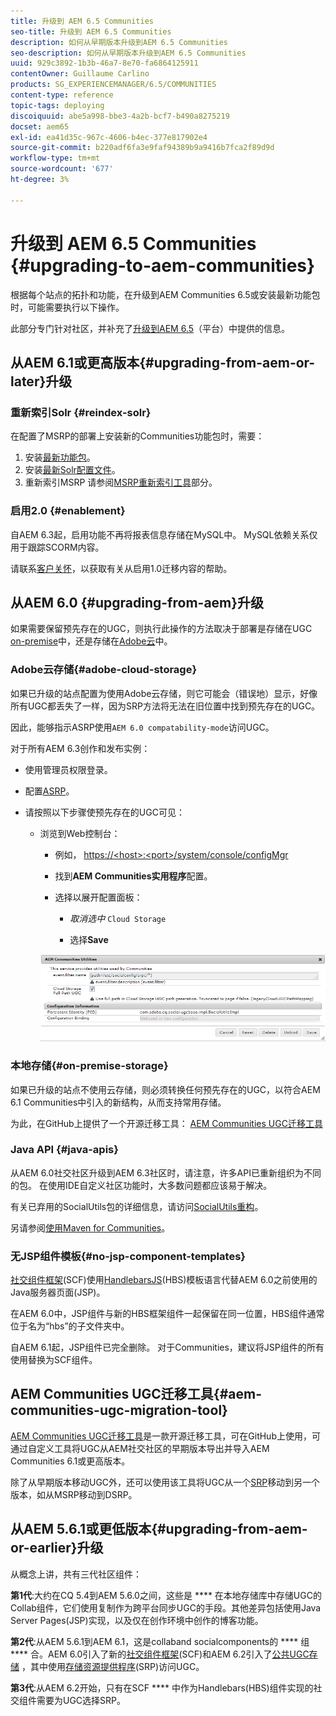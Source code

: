 ```yaml
---
title: 升级到 AEM 6.5 Communities
seo-title: 升级到 AEM 6.5 Communities
description: 如何从早期版本升级到AEM 6.5 Communities
seo-description: 如何从早期版本升级到AEM 6.5 Communities
uuid: 929c3892-1b3b-46a7-8e70-fa6864125911
contentOwner: Guillaume Carlino
products: SG_EXPERIENCEMANAGER/6.5/COMMUNITIES
content-type: reference
topic-tags: deploying
discoiquuid: abe5a998-bbe3-4a2b-bcf7-b490a8275219
docset: aem65
exl-id: ea41d35c-967c-4606-b4ec-377e817902e4
source-git-commit: b220adf6fa3e9faf94389b9a9416b7fca2f89d9d
workflow-type: tm+mt
source-wordcount: '677'
ht-degree: 3%

---
```


# 升级到 AEM 6.5 Communities {#upgrading-to-aem-communities}

根据每个站点的拓扑和功能，在升级到AEM Communities 6.5或安装最新功能包时，可能需要执行以下操作。

此部分专门针对社区，并补充了[升级到AEM 6.5](/help/sites-deploying/upgrade.md)（平台）中提供的信息。

## 从AEM 6.1或更高版本{#upgrading-from-aem-or-later}升级

### 重新索引Solr {#reindex-solr}

在配置了MSRP的部署上安装新的Communities功能包时，需要：

1. 安装[最新功能包](/help/communities/deploy-communities.md#latestfeaturepack)。
1. 安装[最新Solr配置文件](/help/communities/msrp.md#upgrading)。
1. 重新索引MSRP
请参阅[MSRP重新索引工具](/help/communities/msrp.md#msrp-reindex-tool)部分。

### 启用2.0 {#enablement}

自AEM 6.3起，启用功能不再将报表信息存储在MySQL中。 MySQL依赖关系仅用于跟踪SCORM内容。

请联系[客户关怀](https://helpx.adobe.com/cn/marketing-cloud/contact-support.html)，以获取有关从启用1.0迁移内容的帮助。

## 从AEM 6.0 {#upgrading-from-aem}升级

如果需要保留预先存在的UGC，则执行此操作的方法取决于部署是存储在UGC [on-premise](#on-premise-storage)中，还是存储在[Adobe云](#adobe-cloud-storage)中。

### Adobe云存储{#adobe-cloud-storage}

如果已升级的站点配置为使用Adobe云存储，则它可能会（错误地）显示，好像所有UGC都丢失了一样，因为SRP方法将无法在旧位置中找到预先存在的UGC。

因此，能够指示ASRP使用`AEM 6.0 compatability-mode`访问UGC。

对于所有AEM 6.3创作和发布实例：

* 使用管理员权限登录。
* 配置[ASRP](/help/communities/asrp.md)。
* 请按照以下步骤使预先存在的UGC可见：

   * 浏览到Web控制台：

      * 例如， [https://&lt;host>:&lt;port>/system/console/configMgr](https://localhost:4502/system/console/configMgr)

      * 找到&#x200B;**AEM Communities实用程序**&#x200B;配置。
      * 选择以展开配置面板：

         * *取消选中* `Cloud Storage`

         * 选择&#x200B;**Save**

      ![实用程序](assets/utilities.png)


### 本地存储{#on-premise-storage}

如果已升级的站点不使用云存储，则必须转换任何预先存在的UGC，以符合AEM 6.1 Communities中引入的新结构，从而支持常用存储。

为此，在GitHub上提供了一个开源迁移工具：
[AEM Communities UGC迁移工具](https://github.com/Adobe-Marketing-Cloud/communities-ugc-migration)

### Java API {#java-apis}

从AEM 6.0社交社区升级到AEM 6.3社区时，请注意，许多API已重新组织为不同的包。 在使用IDE自定义社区功能时，大多数问题都应该易于解决。

有关已弃用的SocialUtils包的详细信息，请访问[SocialUtils重构](/help/communities/socialutils.md)。

另请参阅[使用Maven for Communities](/help/communities/maven.md)。

### 无JSP组件模板{#no-jsp-component-templates}

[社交组件框架](/help/communities/scf.md)(SCF)使用[HandlebarsJS](https://www.handlebarsjs.com/)(HBS)模板语言代替AEM 6.0之前使用的Java服务器页面(JSP)。

在AEM 6.0中，JSP组件与新的HBS框架组件一起保留在同一位置，HBS组件通常位于名为“hbs”的子文件夹中。

自AEM 6.1起，JSP组件已完全删除。 对于Communities，建议将JSP组件的所有使用替换为SCF组件。

## AEM Communities UGC迁移工具{#aem-communities-ugc-migration-tool}

[AEM Communities UGC迁移工具](https://github.com/Adobe-Marketing-Cloud/communities-ugc-migration)是一款开源迁移工具，可在GitHub上使用，可通过自定义工具将UGC从AEM社交社区的早期版本导出并导入AEM Communities 6.1或更高版本。

除了从早期版本移动UGC外，还可以使用该工具将UGC从一个[SRP](/help/communities/working-with-srp.md)移动到另一个版本，如从MSRP移动到DSRP。

## 从AEM 5.6.1或更低版本{#upgrading-from-aem-or-earlier}升级

从概念上讲，共有三代社区组件：

**第1代**:大约在CQ 5.4到AEM 5.6.0之间，这些是 **** 在本地存储库中存储UGC的Collab组件，它们使用复制作为跨平台同步UGC的手段。其他差异包括使用Java Server Pages(JSP)实现，以及仅在创作环境中创作的博客功能。

**第2代**:从AEM 5.6.1到AEM 6.1，这是collaband socialcomponents的 **** 组 **** 合。AEM 6.0引入了新的[社交组件框架](/help/communities/scf.md)(SCF)和AEM 6.2引入了[公共UGC存储](/help/communities/working-with-srp.md) ，其中使用[存储资源提供程序](/help/communities/srp.md)(SRP)访问UGC。

**第3代**:从AEM 6.2开始，只有在SCF **** 中作为Handlebars(HBS)组件实现的社交组件需要为UGC选择SRP。
